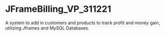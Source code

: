 # JFrameBilling_VP_311221
A system to add in customers and products to track profit and money gain, utilizing Jframes and MySQL Databases.
